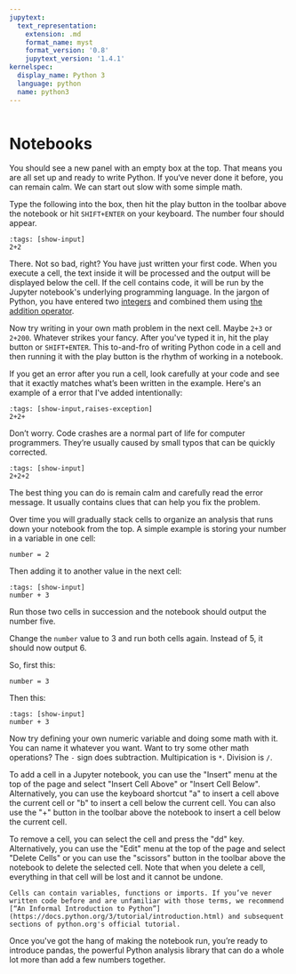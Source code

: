 ```yaml
---
jupytext:
  text_representation:
    extension: .md
    format_name: myst
    format_version: '0.8'
    jupytext_version: '1.4.1'
kernelspec:
  display_name: Python 3
  language: python
  name: python3
---
```


```{include} ./_templates/nav.html
```

# Notebooks

You should see a new panel with an empty box at the top. That means you are all set up and ready to write Python. If you‘ve never done it before, you can remain calm. We can start out slow with some simple math.

Type the following into the box, then hit the play button in the toolbar above the notebook or hit `SHIFT+ENTER` on your keyboard. The number four should appear.

```{code-cell}
:tags: [show-input]
2+2
```

There. Not so bad, right? You have just written your first code. When you execute a cell, the text inside it will be processed and the output will be displayed below the cell. If the cell contains code, it will be run by the Jupyter notebook's underlying programming language. In the jargon of Python, you have entered two [integers](https://docs.python.org/3/library/functions.html#int) and combined them using [the addition operator](https://docs.python.org/3/library/operator.html#mapping-operators-to-functions).

Now try writing in your own math problem in the next cell. Maybe `2+3` or `2+200`. Whatever strikes your fancy. After you've typed it in, hit the play button or `SHIFT+ENTER`. This to-and-fro of writing Python code in a cell and then running it with the play button is the rhythm of working in a notebook.

If you get an error after you run a cell, look carefully at your code and see that it exactly matches what’s been written in the example. Here's an example of a error that I've added intentionally:

```{code-cell}
:tags: [show-input,raises-exception]
2+2+
```

Don’t worry. Code crashes are a normal part of life for computer programmers. They’re usually caused by small typos that can be quickly corrected. 

```{code-cell}
:tags: [show-input]
2+2+2
```

The best thing you can do is remain calm and carefully read the error message. It usually contains clues that can help you fix the problem.

Over time you will gradually stack cells to organize an analysis that runs down your notebook from the top. A simple example is storing your number in a variable in one cell:

```{code-cell}
number = 2
```

Then adding it to another value in the next cell:

```{code-cell}
:tags: [show-input]
number + 3
```

Run those two cells in succession and the notebook should output the number five. 

Change the `number` value to 3 and run both cells again. Instead of 5, it should now output 6.

So, first this:

```{code-cell}
number = 3
```

Then this:

```{code-cell}
:tags: [show-input]
number + 3
```

Now try defining your own numeric variable and doing some math with it. You can name it whatever you want. Want to try some other math operations? The `-` sign does subtraction. Multipication is `*`. Division is `/`.

To add a cell in a Jupyter notebook, you can use the "Insert" menu at the top of the page and select "Insert Cell Above" or "Insert Cell Below". Alternatively, you can use the keyboard shortcut "a" to insert a cell above the current cell or "b" to insert a cell below the current cell. You can also use the "+" button in the toolbar above the notebook to insert a cell below the current cell.

To remove a cell, you can select the cell and press the "dd" key. Alternatively, you can use the "Edit" menu at the top of the page and select "Delete Cells" or you can use the "scissors" button in the toolbar above the notebook to delete the selected cell. Note that when you delete a cell, everything in that cell will be lost and it cannot be undone.

```{note}
Cells can contain variables, functions or imports. If you’ve never written code before and are unfamiliar with those terms, we recommend [“An Informal Introduction to Python”](https://docs.python.org/3/tutorial/introduction.html) and subsequent sections of python.org's official tutorial.
```

Once you've got the hang of making the notebook run, you’re ready to introduce pandas, the powerful Python analysis library that can do a whole lot more than add a few numbers together.

